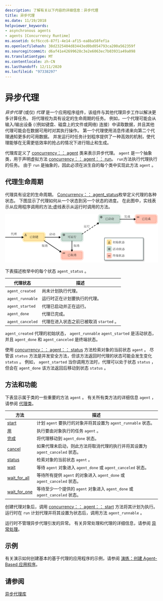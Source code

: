```yaml
---
description: 了解有关以下内容的详细信息：异步代理
title: 异步代理
ms.date: 11/19/2018
helpviewer_keywords:
- asynchronous agents
- agents [Concurrency Runtime]
ms.assetid: 6cf6ccc6-87f1-4e14-af15-ea8ba58fef1a
ms.openlocfilehash: 38d2325404d83443ed0bd054793ca200a562359f
ms.sourcegitcommit: d6af41e42699628c3e2e6063ec7b03931a49a098
ms.translationtype: MT
ms.contentlocale: zh-CN
ms.lasthandoff: 12/11/2020
ms.locfileid: "97338297"
---
```

# <a name="asynchronous-agents"></a>异步代理

*异步代理* (或仅) *代理* 是一个应用程序组件，该组件与其他代理异步工作以解决更多计算任务。 将代理视为具有设定的生命周期的任务。 例如，一个代理可能会从输入/输出设备 (（例如键盘、磁盘上的文件或网络) 连接）中读取数据，并且其他代理可能会在数据可用时对其执行操作。 第一个代理使用消息传递来向第二个代理通知更多的可用数据。 并发运行时任务计划程序提供了一种高效的机制，使代理能够在无需更低效率的抢占的情况下进行阻止和生成。

代理库定义了 [concurrency：： agent](../../parallel/concrt/reference/agent-class.md) 类来表示异步代理。 `agent` 是一个抽象类，用于声明虚拟方法 [concurrency：： agent：： run](reference/agent-class.md#run)。 `run`方法执行代理执行的任务。 由于 `run` 是抽象的，因此必须在派生自的每个类中实现此方法 `agent` 。

## <a name="agent-life-cycle"></a>代理生命周期

代理具有设定的生命周期。 [Concurrency：： agent_status](reference/concurrency-namespace-enums.md#agent_status)枚举定义代理的各种状态。 下图显示了代理如何从一个状态到另一个状态的进度。 在此图中，实线表示从应用程序调用的方法;虚线表示从运行时调用的方法。

![代理状态图](../../parallel/concrt/media/agentstate.png "代理状态图")

下表描述枚举中的每个状态 `agent_status` 。

|代理状态|描述|
|-----------------|-----------------|
|`agent_created`|尚未计划执行代理。|
|`agent_runnable`|运行时正在计划要执行的代理。|
|`agent_started`|代理已启动并正在运行。|
|`agent_done`|代理已完成。|
|`agent_canceled`|代理在进入状态之前已被取消 `started` 。|

`agent_created` 代理的初始状态， `agent_runnable` `agent_started` 是活动状态，并且 `agent_done` 和 `agent_canceled` 是终端状态。

使用 [concurrency：： agent：： status](reference/agent-class.md#status) 方法检索对象的当前状态 `agent` 。 尽管该 `status` 方法是并发安全方法，但该方法返回时代理的状态可能会发生变化 `status` 。 例如， `agent_started` 当你调用方法时，代理可以处于状态 `status` ，但会在 `agent_done` 该方法返回后移动到状态 `status` 。

## <a name="methods-and-features"></a>方法和功能

下表显示属于类的一些重要的方法 `agent` 。 有关所有类方法的详细信息 `agent` ，请参阅 [代理类](../../parallel/concrt/reference/agent-class.md)。

|方法|描述|
|------------|-----------------|
|[start](reference/agent-class.md#start)|计划 `agent` 要执行的对象并将其设置为 `agent_runnable` 状态。|
|[用](reference/agent-class.md#run)|执行要由对象执行的任务 `agent` 。|
|[完成](reference/agent-class.md#done)|将代理移动到 `agent_done` 状态。|
|[cancel](../../parallel/concrt/cancellation-in-the-ppl.md#cancel)|如果代理未启动，则此方法将取消代理的执行并将其设置为 `agent_canceled` 状态。|
|[status](reference/agent-class.md#status)|检索对象的当前状态 `agent` 。|
|[wait](reference/agent-class.md#wait)|等待 `agent` 对象进入 `agent_done` 或 `agent_canceled` 状态。|
|[wait_for_all](reference/agent-class.md#wait_for_all)|等待所有提供 `agent` 的对象进入 `agent_done` 或 `agent_canceled` 状态。|
|[wait_for_one](reference/agent-class.md#wait_for_one)|等待至少一个提供的 `agent` 对象进入 `agent_done` 或 `agent_canceled` 状态。|

创建代理对象后，调用 [concurrency：： agent：： start](reference/agent-class.md#start) 方法将其计划为执行。 运行时在 `run` 计划代理并将其设置为状态后，调用方法 `agent_runnable` 。

运行时不管理异步代理引发的异常。 有关异常处理和代理的详细信息，请参阅 [异常处理](../../parallel/concrt/exception-handling-in-the-concurrency-runtime.md)。

## <a name="example"></a>示例

有关演示如何创建基本的基于代理的应用程序的示例，请参阅 [演练：创建 Agent-Based 应用程序](../../parallel/concrt/walkthrough-creating-an-agent-based-application.md)。

## <a name="see-also"></a>请参阅

[异步代理库](../../parallel/concrt/asynchronous-agents-library.md)
